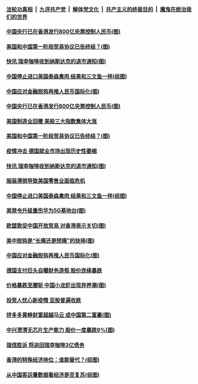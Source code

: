 ####  [法轮功真相](../../../../basic/blob/master/README.md?t=06240031) &nbsp;|&nbsp; [九评共产党](../../../../9ping.md/blob/master/README.md?t=06240031) &nbsp;|&nbsp; [解体党文化](../../../../jtdwh.md/blob/master/README.md?t=06240031)  &nbsp;|&nbsp; [共产主义的终极目的](../../../../gczydzjmd.md/blob/master/README.md?t=06240031) &nbsp;|&nbsp; [魔鬼在统治我们的世界](../../../../mgztzwmdsj.md/blob/master/README.md?t=06240031) 

#### [中国央行已在香港发行800亿央票控制人民币(图)](../pages/p5/937478.md?t=06240031) 

#### [美国和中国第一阶段贸易协议已告终结？(图)](../pages/p5/937467.md?t=06240031) 

#### [快讯 瑞幸咖啡收到纳斯达克的退市通知(图)](../pages/p5/937459.md?t=06240031) 

#### [中国停止进口美国泰森禽肉 结果和三文鱼一样(组图)](../pages/p5/937379.md?t=06240031) 


#### [中国应对金融脱钩再推人民币国际化(图)](../pages/p5/937352.md?t=06240031) 

#### [中国央行已在香港发行800亿央票控制人民币(图)](../pages/p5/937478.md?t=06240031) 

#### [美国制造业回暖 美股三大指数集体大涨](../pages/p5/937475.md?t=06240031) 

#### [美国和中国第一阶段贸易协议已告终结？(图)](../pages/p5/937467.md?t=06240031) 

#### [疫情冲击 德国就业市场出现历史性萎缩](../pages/p5/937462.md?t=06240031) 

#### [快讯 瑞幸咖啡收到纳斯达克的退市通知(图)](../pages/p5/937459.md?t=06240031) 

#### [服装滞销导致美国零售业面临危机](../pages/p5/937458.md?t=06240031) 

#### [中国停止进口美国泰森禽肉 结果和三文鱼一样(组图)](../pages/p5/937379.md?t=06240031) 

#### [美禁令升级重伤华为5G基地台(图)](../pages/p5/937393.md?t=06240031) 


#### [欧盟敦促中国开放贸易 对香港表示关切(图)](../pages/p5/937388.md?t=06240031) 

#### [美中脱钩是“长痛还是短痛”的抉择(图)](../pages/p5/937387.md?t=06240031) 

#### [中国应对金融脱钩再推人民币国际化(图)](../pages/p5/937352.md?t=06240031) 

#### [德国支付巨头自曝财务造假 股价连续暴跌](../pages/p5/937367.md?t=06240031) 

#### [价格暴跌至腰斩 中国小龙虾出现弃养潮(图)](../pages/p5/937349.md?t=06240031) 

#### [投资人忧心新疫情 亚股普遍收跌](../pages/p5/937344.md?t=06240031) 

#### [拼多多黄峥财富超越马云 成中国第二富豪(图)](../pages/p5/937322.md?t=06240031) 

#### [中兴澄清无芯片生产能力 股价一度暴跌9%(图)](../pages/p5/937321.md?t=06240031) 

#### [瑞信胜诉 将追回瑞幸咖啡3亿债务](../pages/p5/937306.md?t=06240031) 

#### [香港的特殊经济地位：谁能替代？(组图)](../pages/p5/937301.md?t=06240031) 

#### [从中国客运量数据看经济是否复苏(组图)](../pages/p5/937299.md?t=06240031) 

